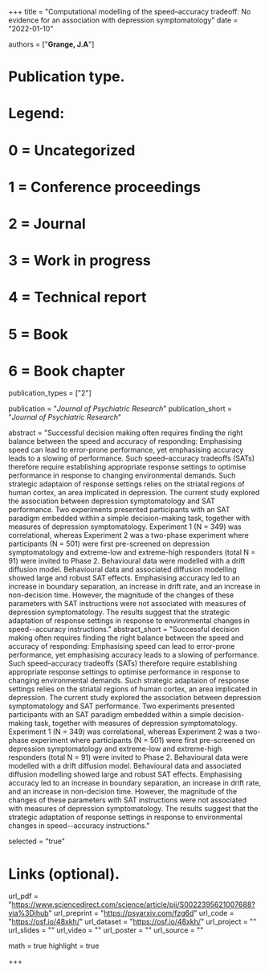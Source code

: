 +++
title = "Computational modelling of the speed–accuracy tradeoff: No evidence for an association with depression symptomatology"
date = "2022-01-10"

authors = ["**Grange, J.A**"]

# Publication type.
# Legend:
# 0 = Uncategorized
# 1 = Conference proceedings
# 2 = Journal
# 3 = Work in progress
# 4 = Technical report
# 5 = Book
# 6 = Book chapter
publication_types = ["2"]

publication = "*Journal of Psychiatric Research*"
publication_short = "*Journal of Psychiatric Research*"

abstract = "Successful decision making often requires finding the right balance between the speed and accuracy of responding: Emphasising speed can lead to error-prone performance, yet emphasising accuracy leads to a slowing of performance. Such speed–accuracy tradeoffs (SATs) therefore require establishing appropriate response settings to optimise performance in response to changing environmental demands. Such strategic adaptaion of response settings relies on the striatal regions of human cortex, an area implicated in depression. The current study explored the association between depression symptomatology and SAT performance. Two experiments presented participants with an SAT paradigm embedded within a simple decision-making task, together with measures of depression symptomatology. Experiment 1 (N = 349) was correlational, whereas Experiment 2 was a two-phase experiment where participants (N = 501) were first pre-screened on depression symptomatology and extreme-low and extreme-high responders (total N = 91) were invited to Phase 2. Behavioural data were modelled with a drift diffusion model. Behavioural data and associated diffusion modelling showed large and robust SAT effects. Emphasising accuracy led to an increase in boundary separation, an increase in drift rate, and an increase in non-decision time. However, the magnitude of the changes of these parameters with SAT instructions were not associated with measures of depression symptomatology. The results suggest that the strategic adaptation of response settings in response to environmental changes in speed--accuracy instructions."
abstract_short = "Successful decision making often requires finding the right balance between the speed and accuracy of responding: Emphasising speed can lead to error-prone performance, yet emphasising accuracy leads to a slowing of performance. Such speed–accuracy tradeoffs (SATs) therefore require establishing appropriate response settings to optimise performance in response to changing environmental demands. Such strategic adaptaion of response settings relies on the striatal regions of human cortex, an area implicated in depression. The current study explored the association between depression symptomatology and SAT performance. Two experiments presented participants with an SAT paradigm embedded within a simple decision-making task, together with measures of depression symptomatology. Experiment 1 (N = 349) was correlational, whereas Experiment 2 was a two-phase experiment where participants (N = 501) were first pre-screened on depression symptomatology and extreme-low and extreme-high responders (total N = 91) were invited to Phase 2. Behavioural data were modelled with a drift diffusion model. Behavioural data and associated diffusion modelling showed large and robust SAT effects. Emphasising accuracy led to an increase in boundary separation, an increase in drift rate, and an increase in non-decision time. However, the magnitude of the changes of these parameters with SAT instructions were not associated with measures of depression symptomatology. The results suggest that the strategic adaptation of response settings in response to environmental changes in speed--accuracy instructions."

selected = "true"

# Links (optional).
url_pdf = "https://www.sciencedirect.com/science/article/pii/S0022395621007688?via%3Dihub"
url_preprint = "https://psyarxiv.com/fzg6d"
url_code = "https://osf.io/48xkh/"
url_dataset = "https://osf.io/48xkh/"
url_project = ""
url_slides = ""
url_video = ""
url_poster = ""
url_source = ""

math = true
highlight = true

+++
